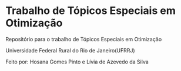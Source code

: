 # Trabalho de Tópicos Especiais em Otimização

Repositório para o trabalho de Tópicos Especiais em Otimização


Universidade Federal Rural do Rio de Janeiro(UFRRJ)

Feito por: Hosana Gomes Pinto e Lívia de Azevedo da Silva
